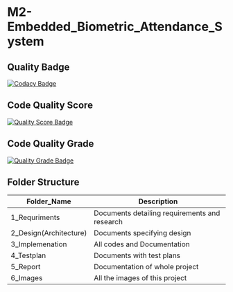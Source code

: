 # M2-Embedded_Biometric_Attendance_System

## Quality Badge
[![Codacy Badge](https://app.codacy.com/project/badge/Grade/2bc802784c87420fb9b9249eb6940ae7)](https://www.codacy.com/gh/sharon012/M1_Application_ATM_Machine/dashboard?utm_source=github.com&amp;utm_medium=referral&amp;utm_content=sharon012/M1_Application_ATM_Machine&amp;utm_campaign=Badge_Grade)

## Code Quality Score
[![Quality Score Badge](https://api.codiga.io/project/30243/score/svg)](https://app.codacy.com/gh/sharon012/M2-Embedded_Biometric_Attendace_System/dashboard?utm_source=github.com&amp;utm_medium=referral&amp;utm_content=sharon012/M2-Embedded_Biometric_Attendace_System&amp;utm_campaign=Badge_Grade)

## Code Quality Grade
[![Quality Grade Badge](https://api.codiga.io/project/29924/status/svg)](https://www.codacy.com/gh/sharon012/M1_Application_ATM_Machine/dashboard?utm_source=github.com&amp;utm_medium=referral&amp;utm_content=sharon012/M1_Application_ATM_Machine&amp;utm_campaign=Badge_Grade)

## Folder Structure

Folder_Name      |  Description
-----------------|--------------
1_Requriments     |  Documents detailing requirements and research
2_Design(Architecture)         |  Documents specifying design
3_Implemenation  |  All codes and Documentation
4_Testplan       |  Documents with test plans
  5_Report       |  Documentation of whole project
6_Images         |  All the images of this project

